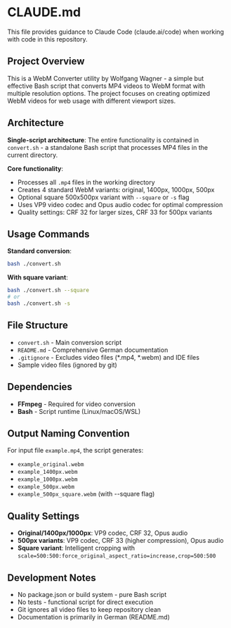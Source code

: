 # CLAUDE.md

This file provides guidance to Claude Code (claude.ai/code) when working with code in this repository.

## Project Overview

This is a WebM Converter utility by Wolfgang Wagner - a simple but effective Bash script that converts MP4 videos to WebM format with multiple resolution options. The project focuses on creating optimized WebM videos for web usage with different viewport sizes.

## Architecture

**Single-script architecture**: The entire functionality is contained in `convert.sh` - a standalone Bash script that processes MP4 files in the current directory.

**Core functionality**:
- Processes all `.mp4` files in the working directory
- Creates 4 standard WebM variants: original, 1400px, 1000px, 500px
- Optional square 500x500px variant with `--square` or `-s` flag
- Uses VP9 video codec and Opus audio codec for optimal compression
- Quality settings: CRF 32 for larger sizes, CRF 33 for 500px variants

## Usage Commands

**Standard conversion**:
```bash
bash ./convert.sh
```

**With square variant**:
```bash
bash ./convert.sh --square
# or
bash ./convert.sh -s
```

## File Structure

- `convert.sh` - Main conversion script
- `README.md` - Comprehensive German documentation
- `.gitignore` - Excludes video files (*.mp4, *.webm) and IDE files
- Sample video files (ignored by git)

## Dependencies

- **FFmpeg** - Required for video conversion
- **Bash** - Script runtime (Linux/macOS/WSL)

## Output Naming Convention

For input file `example.mp4`, the script generates:
- `example_original.webm` 
- `example_1400px.webm`
- `example_1000px.webm` 
- `example_500px.webm`
- `example_500px_square.webm` (with --square flag)

## Quality Settings

- **Original/1400px/1000px**: VP9 codec, CRF 32, Opus audio
- **500px variants**: VP9 codec, CRF 33 (higher compression), Opus audio
- **Square variant**: Intelligent cropping with `scale=500:500:force_original_aspect_ratio=increase,crop=500:500`

## Development Notes

- No package.json or build system - pure Bash script
- No tests - functional script for direct execution
- Git ignores all video files to keep repository clean
- Documentation is primarily in German (README.md)